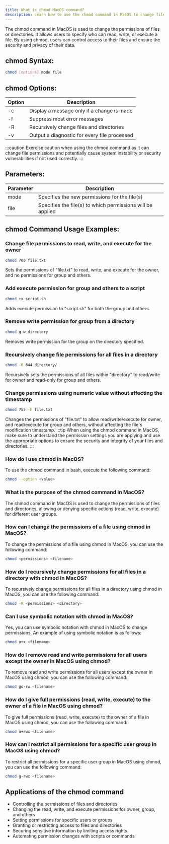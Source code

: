 ```yaml
---
title: What is chmod MacOS command?
description: Learn how to use the chmod command in MacOS to change file permissions and access rights. 
---
```


The chmod command in MacOS is used to change the permissions of files or directories. It allows users to specify who can read, write, or execute a file. By using chmod, users can control access to their files and ensure the security and privacy of their data.
## chmod Syntax:
```bash
chmod [options] mode file
```

## chmod Options:
| Option | Description                                |
|--------|--------------------------------------------|
| -c     | Display a message only if a change is made |
| -f     | Suppress most error messages               |
| -R     | Recursively change files and directories   |
| -v     | Output a diagnostic for every file processed|

:::caution
Exercise caution when using the chmod command as it can change file permissions and potentially cause system instability or security vulnerabilities if not used correctly.
:::

## Parameters:
| Parameter | Description                                      |
|-----------|--------------------------------------------------|
| mode      | Specifies the new permissions for the file(s)    |
| file      | Specifies the file(s) to which permissions will be applied|
## chmod Command Usage Examples:
### Change file permissions to read, write, and execute for the owner
```bash
chmod 700 file.txt
```
Sets the permissions of "file.txt" to read, write, and execute for the owner, and no permissions for group and others.

### Add execute permission for group and others to a script
```bash
chmod +x script.sh
```
Adds execute permission to "script.sh" for both the group and others.

### Remove write permission for group from a directory
```bash
chmod g-w directory
```
Removes write permission for the group on the directory specified.

### Recursively change file permissions for all files in a directory
```bash
chmod -R 644 directory/
```
Recursively sets the permissions of all files within "directory" to read/write for owner and read-only for group and others.

### Change permissions using numeric value without affecting the timestamp
```bash
chmod 755 -h file.txt
```
Changes the permissions of "file.txt" to allow read/write/execute for owner, and read/execute for group and others, without affecting the file's modification timestamp.
:::tip
When using the chmod command in MacOS, make sure to understand the permission settings you are applying and use the appropriate options to ensure the security and integrity of your files and directories.
:::

### How do I use chmod in MacOS?
To use the chmod command in bash, execute the following command:
```bash
chmod --option <value>
```

### What is the purpose of the chmod command in MacOS?
The chmod command in MacOS is used to change the permissions of files and directories, allowing or denying specific actions (read, write, execute) for different user groups.

### How can I change the permissions of a file using chmod in MacOS?
To change the permissions of a file using chmod in MacOS, you can use the following command:
```bash
chmod <permissions> <filename>
```

### How do I recursively change permissions for all files in a directory with chmod in MacOS?
To recursively change permissions for all files in a directory using chmod in MacOS, you can use the following command:
```bash
chmod -R <permissions> <directory>
```

### Can I use symbolic notation with chmod in MacOS?
Yes, you can use symbolic notation with chmod in MacOS to change permissions. An example of using symbolic notation is as follows:
```bash
chmod u+x <filename>
```

### How do I remove read and write permissions for all users except the owner in MacOS using chmod?
To remove read and write permissions for all users except the owner in MacOS using chmod, you can use the following command:
```bash
chmod go-rw <filename>
```

### How do I give full permissions (read, write, execute) to the owner of a file in MacOS using chmod?
To give full permissions (read, write, execute) to the owner of a file in MacOS using chmod, you can use the following command:
```bash
chmod u+rwx <filename>
```

### How can I restrict all permissions for a specific user group in MacOS using chmod?
To restrict all permissions for a specific user group in MacOS using chmod, you can use the following command:
```bash
chmod g-rwx <filename>
```
## Applications of the chmod command

- Controlling the permissions of files and directories
- Changing the read, write, and execute permissions for owner, group, and others
- Setting permissions for specific users or groups
- Granting or restricting access to files and directories
- Securing sensitive information by limiting access rights
- Automating permission changes with scripts or commands